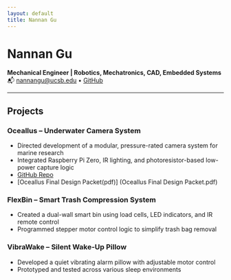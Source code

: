 ```yaml
---
layout: default
title: Nannan Gu
---
```


# Nannan Gu  
**Mechanical Engineer | Robotics, Mechatronics, CAD, Embedded Systems**  
📬 nannangu@ucsb.edu • [GitHub](https://github.com/nannanguu)  

---

## Projects


### Oceallus – Underwater Camera System
- Directed development of a modular, pressure-rated camera system for marine research  
- Integrated Raspberry Pi Zero, IR lighting, and photoresistor-based low-power capture logic  
- [GitHub Repo](https://github.com/Oceallus/underwater_spy_camera)
- [Oceallus Final Design Packet(pdf)] (Oceallus Final Design Packet.pdf) 

### FlexBin – Smart Trash Compression System
- Created a dual-wall smart bin using load cells, LED indicators, and IR remote control  
- Programmed stepper motor control logic to simplify trash bag removal

### VibraWake – Silent Wake-Up Pillow
- Developed a quiet vibrating alarm pillow with adjustable motor control  
- Prototyped and tested across various sleep environments
